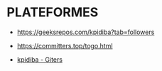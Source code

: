 # PLATEFORMES

- https://geeksrepos.com/kpidiba?tab=followers

- https://committers.top/togo.html 

- [kpidiba - Giters](https://giters.com/kpidiba) 
